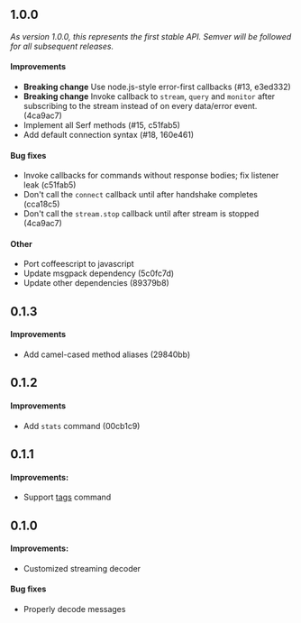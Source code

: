 ## 1.0.0

*As version 1.0.0, this represents the first stable API. Semver will be
followed for all subsequent releases.*

#### Improvements

* **Breaking change** Use node.js-style error-first callbacks (#13, e3ed332)
* **Breaking change** Invoke callback to `stream`, `query` and `monitor` after
subscribing to the stream instead of on every data/error event. (4ca9ac7)
* Implement all Serf methods (#15, c51fab5)
* Add default connection syntax (#18, 160e461)

#### Bug fixes

* Invoke callbacks for commands without response bodies; fix listener leak
(c51fab5)
* Don't call the `connect` callback until after handshake completes (cca18c5)
* Don't call the `stream.stop` callback until after stream is stopped (4ca9ac7)

#### Other
* Port coffeescript to javascript
* Update msgpack dependency (5c0fc7d)
* Update other dependencies (89379b8)

## 0.1.3

#### Improvements

* Add camel-cased method aliases (29840bb)

## 0.1.2

#### Improvements

* Add `stats` command (00cb1c9)

## 0.1.1

#### Improvements:

* Support [tags](https://github.com/ryanuber/serf/blob/86e7f8bf41124405fd2608ec261148510e44e61e/client/rpc_client.go#L193-L202) command

## 0.1.0

#### Improvements:

* Customized streaming decoder

#### Bug fixes

* Properly decode messages
